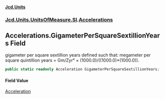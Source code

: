 #### [Jcd.Units](index 'index')
### [Jcd.Units.UnitsOfMeasure.SI](Jcd.Units.UnitsOfMeasure.SI 'Jcd.Units.UnitsOfMeasure.SI').[Accelerations](Accelerations 'Jcd.Units.UnitsOfMeasure.SI.Accelerations')

## Accelerations.GigameterPerSquareSextillionYears Field

gigameter per square sextillion years defined such that: megameter per square quintillion years = Gm/Zyr² ×
(1000.0)/((1000.0)*(1000.0)).

```csharp
public static readonly Acceleration GigameterPerSquareSextillionYears;
```

#### Field Value
[Acceleration](Acceleration 'Jcd.Units.UnitTypes.Acceleration')